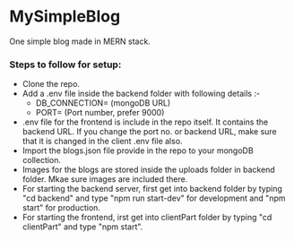 # MySimpleBlog

One simple blog made in MERN stack.

### Steps to follow for setup:

* Clone the repo.
* Add a .env file inside the backend folder with following details :-
  * DB_CONNECTION= (mongoDB URL)
  * PORT= (Port number, prefer 9000)
* .env file for the frontend is include in the repo itself. It contains the backend URL. If you change the port no. or backend URL, make sure that it is changed in the client .env file also.
* Import the blogs.json file provide in the repo to your mongoDB collection.
* Images for the blogs are stored inside the uploads folder in backend folder. Mkae sure images are included there.
* For starting the backend server, first get into backend folder by typing "cd backend" and type "npm run start-dev" for development and "npm start" for production.
* For starting the frontend, irst get into clientPart folder by typing "cd clientPart" and type "npm start".

